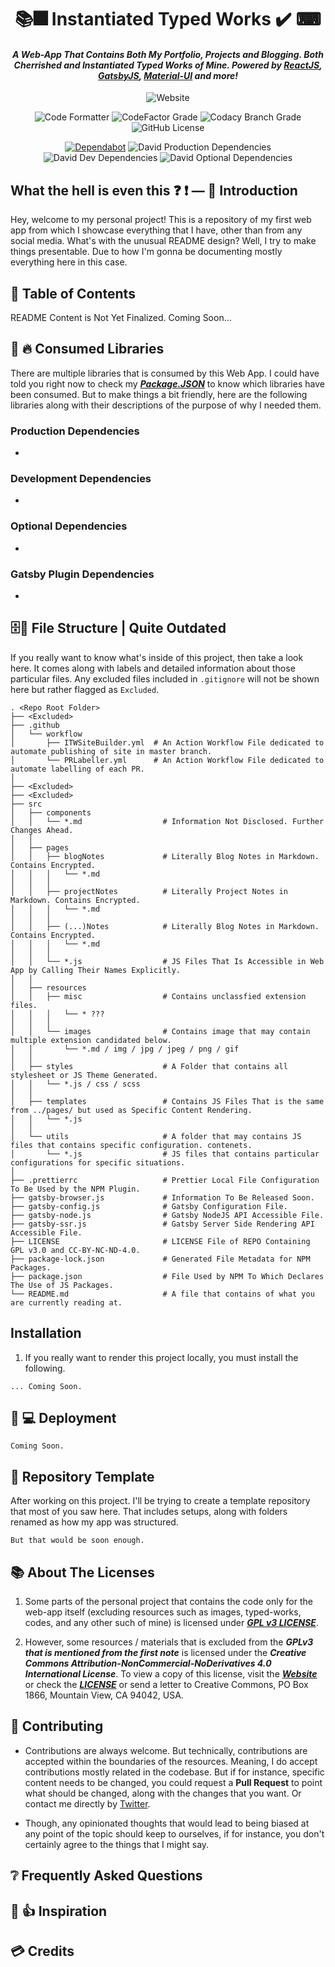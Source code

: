 <h1 align="center"> 📚🎆 Instantiated Typed Works ✔️ ⌨</h1>
<h4 align="center"><i>A Web-App That Contains Both My Portfolio, Projects and Blogging. Both Cherrished and Instantiated Typed Works of Mine. Powered by <a href="https://reactjs.org/">ReactJS</a>, <a href="https://gatsbyjs.org/">GatsbyJS</a>, <a href="https://material-ui.com/">Material-UI</a> and more!</i></h4>

<div align="center">

![Website](https://img.shields.io/website?down_color=red&down_message=ff1744&label=Website%20Status&logo=gatsby&logoColor=white&up_color=brightgreen&up_message=Online&url=https%3A%2F%2Finst-typed.works%2F)

</div>
<div align="center">

![Code Formatter](https://img.shields.io/badge/Code%20Formatter-Prettier-blueviolet?logo=prettier&&logoColor=white&&color=ff69b4)
![CodeFactor Grade](https://img.shields.io/codefactor/grade/github/codexlink/codexlink.github.io/worker-branch?label=CodeFactor%20Code%20Quality&logo=codefactor&logoColor=white)
![Codacy Branch Grade](https://img.shields.io/codacy/grade/cb1d8498bf654fba98104802a2e3eb5c/worker-branch?label=Codacy%20Code%20Quality&logo=codacy&logoColor=White)
![GitHub License](https://img.shields.io/github/license/CodexLink/codexlink.github.io?color=purple&label=Repo%20License)

</div>

<div align="center">

[![Dependabot](https://badgen.net/dependabot/CodexLink/codexlink.github.io?icon=dependabot)](https://badgen.net/dependabot/CodexLink/codexlink.github.io?icon=dependabot)
![David Production Dependencies](https://img.shields.io/david/codexlink/codexlink.github.io?label=Dependencies&logo=npm&logoColor=white)
![David Dev Dependencies](https://img.shields.io/david/dev/codexlink/codexlink.github.io?label=DevDependencies&logo=npm&logoColor=white)
![David Optional Dependencies](https://img.shields.io/david/optional/codexlink/codexlink.github.io?label=OptionalDependencies&logo=npm&logoColor=white)

</div>

## What the hell is even this ❓ ❗ — 💁 Introduction

Hey, welcome to my personal project! This is a repository of my first web app from which I showcase everything that I have, other than from any social media. What's with the unusual README design? Well, I try to make things presentable. Due to how I'm gonna be documenting mostly everything here in this case.

## 📑 Table of Contents

README Content is Not Yet Finalized. Coming Soon...

## 🏩 🔥 Consumed Libraries

There are multiple libraries that is consumed by this Web App. I could have told you right now to check my [***Package.JSON***](https://github.com/CodexLink/codexlink.github.io/blob/worker-branch/package.json) to know which libraries have been consumed. But to make things a bit friendly, here are the following libraries along with their descriptions of the purpose of why I needed them.

### Production Dependencies

-

### Development Dependencies

-

### Optional Dependencies

-

### Gatsby Plugin Dependencies

-

## 🗄📁 File Structure | Quite Outdated

If you really want to know what's inside of this project, then take a look here. It comes along with labels and detailed information about those particular files. Any excluded files included in `.gitignore` will not be shown here but rather flagged as `Excluded`.

```text
. <Repo Root Folder>
├── <Excluded>
├── .github
│   └── workflow
│       ├── ITWSiteBuilder.yml  # An Action Workflow File dedicated to automate publishing of site in master branch.
│       └── PRLabeller.yml      # An Action Workflow File dedicated to automate labelling of each PR.
│
├── <Excluded>
├── <Excluded>
├── src
│   ├── components
│   │   └── *.md                  # Information Not Disclosed. Further Changes Ahead.
│   │
│   ├── pages
│   │   ├── blogNotes             # Literally Blog Notes in Markdown. Contains Encrypted.
│   │   │   └── *.md
│   │   │
│   │   ├── projectNotes          # Literally Project Notes in Markdown. Contains Encrypted.
│   │   │   └── *.md
│   │   │
│   │   ├── (...)Notes            # Literally Blog Notes in Markdown. Contains Encrypted.
│   │   │   └── *.md
│   │   │
│   │   └── *.js                  # JS Files That Is Accessible in Web App by Calling Their Names Explicitly.
│   │
│   ├── resources
│   │   ├── misc                  # Contains unclassfied extension files.
│   │   │   └── * ???
│   │   │
│   │   └── images                # Contains image that may contain multiple extension candidated below.
│   │       └── *.md / img / jpg / jpeg / png / gif
│   │
│   ├── styles                    # A Folder that contains all stylesheet or JS Theme Generated.
│   │   └── *.js / css / scss
│   │
│   ├── templates                 # Contains JS Files That is the same from ../pages/ but used as Specific Content Rendering.
│   │   └── *.js
│   │
│   └── utils                     # A folder that may contains JS files that contains specific configuration. contenets.
│       └── *.js                  # JS files that contains particular configurations for specific situations.
│
├── .prettierrc                   # Prettier Local File Configuration To Be Used by the NPM Plugin.
├── gatsby-browser.js             # Information To Be Released Soon.
├── gatsby-config.js              # Gatsby Configuration File.
├── gatsby-node.js                # Gatsby NodeJS API Accessible File.
├── gatsby-ssr.js                 # Gatsby Server Side Rendering API Accessible File.
├── LICENSE                       # LICENSE File of REPO Containing GPL v3.0 and CC-BY-NC-ND-4.0.
├── package-lock.json             # Generated File Metadata for NPM Packages.
├── package.json                  # File Used by NPM To Which Declares The Use of JS Packages.
└── README.md                     # A file that contains of what you are currently reading at.
```

## Installation

1. If you really want to render this project locally, you must install the following.

```text
... Coming Soon.
```

## 🔂 💻 Deployment

```text
Coming Soon.
```

## 🏡  Repository Template

After working on this project. I'll be trying to create a template repository that most of you saw here. That includes setups, along with folders renamed as how my app was structured.

```text
But that would be soon enough.
```

## 📚 About The Licenses

1. Some parts of the personal project that contains the code only for the web-app itself (excluding resources such as images, typed-works, codes, and any other such of mine) is licensed under [**_GPL v3 LICENSE_**](https://github.com/CodexLink/codexlink.github.io/blob/worker-branch/LICENSE#L8).

2. However, some resources / materials that is excluded from the **_GPLv3 that is mentioned from the first note_** is licensed under the **_Creative Commons Attribution-NonCommercial-NoDerivatives 4.0 International License_**. To view a copy of this license, visit the [**_Website_**](http://creativecommons.org/licenses/by-nc-nd/4.0/) or check the [**_LICENSE_**](https://github.com/CodexLink/codexlink.github.io/blob/worker-branch/LICENSE#L689) or send a letter to Creative Commons, PO Box 1866, Mountain View, CA 94042, USA.

## 🤝 Contributing

- Contributions are always welcome. But technically, contributions are accepted within the boundaries of the resources. Meaning, I do accept contributions mostly related in the codebase. But if for instance, specific content needs to be changed, you could request a **Pull Request** to point what should be changed, along with the changes that you want. Or contact me directly by [Twitter](https://twitter.com/@CodexLink).

- Though, any opinionated thoughts that would lead to being biased at any point of the topic should keep to ourselves, if for instance, you don't certainly agree to the things that I might say.

## ❔ Frequently Asked Questions

## 🌇 👍 Inspiration

## 💳 Credits
